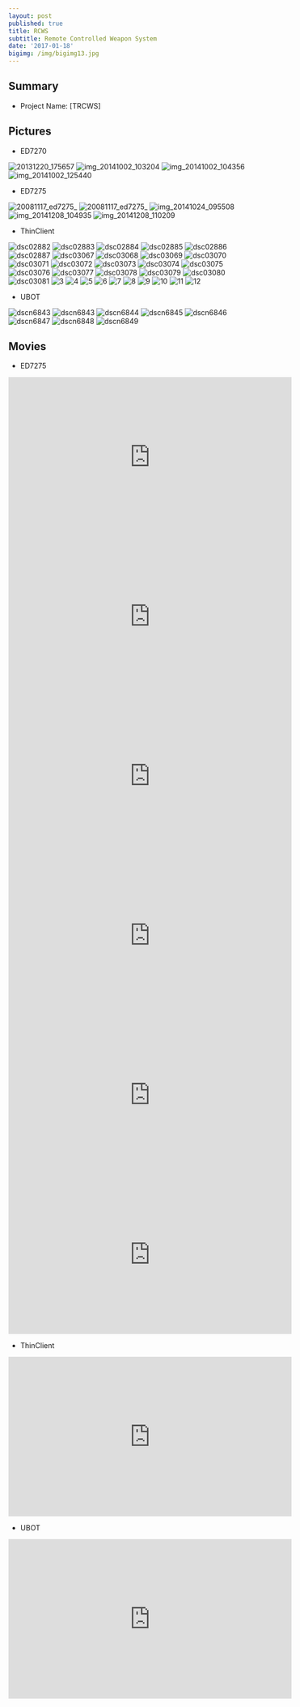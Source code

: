 ```yaml
---
layout: post
published: true
title: RCWS
subtitle: Remote Controlled Weapon System
date: '2017-01-18'
bigimg: /img/bigimg13.jpg
---
```


## Summary
* Project Name: [TRCWS]

## Pictures

* ED7270

![20131220_175657](https://cloud.githubusercontent.com/assets/12775748/22054123/7c204a16-dd97-11e6-99e3-839542942208.jpg)
![img_20141002_103204](https://cloud.githubusercontent.com/assets/12775748/22054122/7c20291e-dd97-11e6-976c-46e17f405135.jpg)
![img_20141002_104356](https://cloud.githubusercontent.com/assets/12775748/22054124/7c23c02e-dd97-11e6-8fbc-41f06d9ed0fc.jpg)
![img_20141002_125440](https://cloud.githubusercontent.com/assets/12775748/22054125/7c33de96-dd97-11e6-8dcc-f52ef3244821.jpg)


* ED7275

![20081117_ed7275_](https://cloud.githubusercontent.com/assets/12775748/22054128/803204d2-dd97-11e6-97c8-3efa99f7068a.png)
![20081117_ed7275_](https://cloud.githubusercontent.com/assets/12775748/22054131/80380e9a-dd97-11e6-98f2-64d93ebe2642.png)
![img_20141024_095508](https://cloud.githubusercontent.com/assets/12775748/22054129/8033006c-dd97-11e6-9ee5-0407ee8f77bc.jpg)
![img_20141208_104935](https://cloud.githubusercontent.com/assets/12775748/22054130/80343b26-dd97-11e6-877e-5e97ed7e8eb1.jpg)
![img_20141208_110209](https://cloud.githubusercontent.com/assets/12775748/22054132/80579076-dd97-11e6-92e1-04a351db93f3.jpg)


* ThinClient

![dsc02882](https://cloud.githubusercontent.com/assets/12775748/22054139/860d3c28-dd97-11e6-8436-71f5a90317b8.JPG)
![dsc02883](https://cloud.githubusercontent.com/assets/12775748/22054138/860c0808-dd97-11e6-95c8-c8030905d332.JPG)
![dsc02884](https://cloud.githubusercontent.com/assets/12775748/22054135/86080032-dd97-11e6-83ea-ee8a93004632.JPG)
![dsc02885](https://cloud.githubusercontent.com/assets/12775748/22054136/860941b8-dd97-11e6-85c6-44c029caaa53.JPG)
![dsc02886](https://cloud.githubusercontent.com/assets/12775748/22054137/8609f838-dd97-11e6-9911-74744aff915a.JPG)
![dsc02887](https://cloud.githubusercontent.com/assets/12775748/22054140/860db82e-dd97-11e6-93ad-856fcaf32fd2.JPG)
![dsc03067](https://cloud.githubusercontent.com/assets/12775748/22054143/8630c418-dd97-11e6-9fe1-b52685e056e6.JPG)
![dsc03068](https://cloud.githubusercontent.com/assets/12775748/22054142/862d139a-dd97-11e6-81f0-703d33b3af75.JPG)
![dsc03069](https://cloud.githubusercontent.com/assets/12775748/22054141/862d0b3e-dd97-11e6-8eff-ed6771d795d5.JPG)
![dsc03070](https://cloud.githubusercontent.com/assets/12775748/22054144/8632bf34-dd97-11e6-9dbd-bf9dc7bea40d.JPG)
![dsc03071](https://cloud.githubusercontent.com/assets/12775748/22054145/8633d2c0-dd97-11e6-81cb-096a4d231690.JPG)
![dsc03072](https://cloud.githubusercontent.com/assets/12775748/22054146/86353cb4-dd97-11e6-897c-d0731885b251.JPG)
![dsc03073](https://cloud.githubusercontent.com/assets/12775748/22054147/864e8ade-dd97-11e6-9d21-d5dc0b74cc8b.JPG)
![dsc03074](https://cloud.githubusercontent.com/assets/12775748/22054148/8651eb70-dd97-11e6-86b2-86652ec8e0d4.JPG)
![dsc03075](https://cloud.githubusercontent.com/assets/12775748/22054150/8656d004-dd97-11e6-825b-d5f585b3365a.JPG)
![dsc03076](https://cloud.githubusercontent.com/assets/12775748/22054149/86542912-dd97-11e6-9d12-be736837a299.JPG)
![dsc03077](https://cloud.githubusercontent.com/assets/12775748/22054151/865afa3a-dd97-11e6-9148-fb58eff103a8.JPG)
![dsc03078](https://cloud.githubusercontent.com/assets/12775748/22054152/865f1034-dd97-11e6-9ed1-a01078dec425.JPG)
![dsc03079](https://cloud.githubusercontent.com/assets/12775748/22054153/86711234-dd97-11e6-8c0e-069118244e2e.JPG)
![dsc03080](https://cloud.githubusercontent.com/assets/12775748/22054154/8676d9c6-dd97-11e6-89be-d2aead6b6188.JPG)
![dsc03081](https://cloud.githubusercontent.com/assets/12775748/22054155/8677ac70-dd97-11e6-9b56-9967ab3e501e.JPG)
![3](https://cloud.githubusercontent.com/assets/12775748/22054156/8679c866-dd97-11e6-8ce8-74383187abd2.jpg)
![4](https://cloud.githubusercontent.com/assets/12775748/22054157/868261b0-dd97-11e6-9560-d2ffca41f528.jpg)
![5](https://cloud.githubusercontent.com/assets/12775748/22054158/868a0118-dd97-11e6-8556-34127470c16b.jpg)
![6](https://cloud.githubusercontent.com/assets/12775748/22054159/8694ce90-dd97-11e6-9d45-5e61e023718f.jpg)
![7](https://cloud.githubusercontent.com/assets/12775748/22054161/8699aeec-dd97-11e6-9730-16a4634ce5ea.jpg)
![8](https://cloud.githubusercontent.com/assets/12775748/22054162/869be89c-dd97-11e6-9577-4d2a9dbe3fad.jpg)
![9](https://cloud.githubusercontent.com/assets/12775748/22054163/869cd680-dd97-11e6-85fd-0b9dd1e6ba59.jpg)
![10](https://cloud.githubusercontent.com/assets/12775748/22054164/86a9bbfc-dd97-11e6-98ec-55facaa7b852.jpg)
![11](https://cloud.githubusercontent.com/assets/12775748/22054166/86b9bad4-dd97-11e6-82e2-165d52f8daee.jpg)
![12](https://cloud.githubusercontent.com/assets/12775748/22054165/86b8223c-dd97-11e6-8a53-b907e7f4392d.jpg)


* UBOT

![dscn6843](https://cloud.githubusercontent.com/assets/12775748/22054173/912e8d5a-dd97-11e6-861e-d60036d887b7.gif)
![dscn6843](https://cloud.githubusercontent.com/assets/12775748/22054174/9132cf50-dd97-11e6-92fc-c4f4be2f9a78.JPG)
![dscn6844](https://cloud.githubusercontent.com/assets/12775748/22054175/915132e2-dd97-11e6-8c9a-82d0ea632727.JPG)
![dscn6845](https://cloud.githubusercontent.com/assets/12775748/22054176/915f1a06-dd97-11e6-987b-f56c175de7d7.JPG)
![dscn6846](https://cloud.githubusercontent.com/assets/12775748/22054177/916c7430-dd97-11e6-8e87-910d22637853.JPG)
![dscn6847](https://cloud.githubusercontent.com/assets/12775748/22054178/9171591e-dd97-11e6-893a-caf29e15be1f.JPG)
![dscn6848](https://cloud.githubusercontent.com/assets/12775748/22054179/917479c8-dd97-11e6-8843-52f3adc26a12.JPG)
![dscn6849](https://cloud.githubusercontent.com/assets/12775748/22054180/9189b766-dd97-11e6-8325-3cba3a62297a.JPG)



## Movies

* ED7275
<iframe width="560" height="315" src="https://www.youtube.com/embed/J2_ClOz-zPg" frameborder="0" allowfullscreen></iframe>
<iframe width="560" height="315" src="https://www.youtube.com/embed/H6_2LXqNj68" frameborder="0" allowfullscreen></iframe>
<iframe width="560" height="315" src="https://www.youtube.com/embed/J4X8xKFZ6GM" frameborder="0" allowfullscreen></iframe>
<iframe width="560" height="315" src="https://www.youtube.com/embed/eUS9GmJirvE" frameborder="0" allowfullscreen></iframe>
<iframe width="560" height="315" src="https://www.youtube.com/embed/_8TDET-FCzY" frameborder="0" allowfullscreen></iframe>
<iframe width="560" height="315" src="https://www.youtube.com/embed/7q6rkWG1OqY" frameborder="0" allowfullscreen></iframe>


* ThinClient
<iframe width="560" height="315" src="https://www.youtube.com/embed/77LYceChJgk" frameborder="0" allowfullscreen></iframe>


* UBOT
<iframe width="560" height="315" src="https://www.youtube.com/embed/Dvi8yPR5-ls" frameborder="0" allowfullscreen></iframe>
